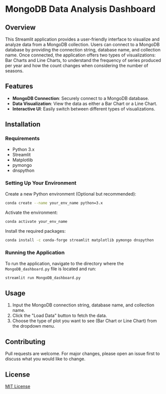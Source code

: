# MongoDB Data Analysis Dashboard

## Overview

This Streamlit application provides a user-friendly interface to visualize and analyze data from a MongoDB collection. Users can connect to a MongoDB database by providing the connection string, database name, and collection name. Once connected, the application offers two types of visualizations: Bar Charts and Line Charts, to understand the frequency of series produced per year and how the count changes when considering the number of seasons.

## Features

- **MongoDB Connection**: Securely connect to a MongoDB database.
- **Data Visualization**: View the data as either a Bar Chart or a Line Chart.
- **Interactive UI**: Easily switch between different types of visualizations.

## Installation

### Requirements

- Python 3.x
- Streamlit
- Matplotlib
- pymongo
- dnspython

### Setting Up Your Environment

Create a new Python environment (Optional but recommended):

```bash
conda create --name your_env_name python=3.x
```

Activate the environment:

```bash
conda activate your_env_name
```

Install the required packages:

```bash
conda install -c conda-forge streamlit matplotlib pymongo dnspython
```

### Running the Application

To run the application, navigate to the directory where the `MongoDB_dashboard.py` file is located and run:

```bash
streamlit run MongoDB_dashboard.py
```

## Usage

1. Input the MongoDB connection string, database name, and collection name.
2. Click the "Load Data" button to fetch the data.
3. Choose the type of plot you want to see (Bar Chart or Line Chart) from the dropdown menu.

## Contributing

Pull requests are welcome. For major changes, please open an issue first to discuss what you would like to change.

## License

[MIT License](https://choosealicense.com/licenses/mit/)
